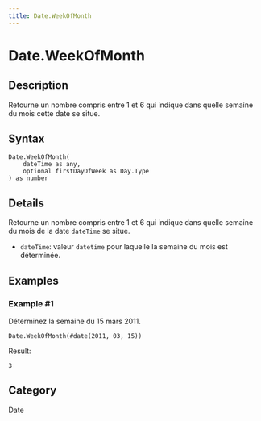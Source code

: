 ```yaml
---
title: Date.WeekOfMonth
---
```


# Date.WeekOfMonth


## Description

Retourne un nombre compris entre 1 et 6 qui indique dans quelle semaine du mois cette date se situe.


## Syntax

```powerquery
Date.WeekOfMonth(
    dateTime as any,
    optional firstDayOfWeek as Day.Type
) as number
```


## Details

Retourne un nombre compris entre 1 et 6 qui indique dans quelle semaine du mois de la date <code>dateTime</code> se situe. <ul>        <li><code>dateTime</code>: valeur <code>datetime</code> pour laquelle la semaine du mois est déterminée.</li>      </ul>


## Examples

### Example #1 
Déterminez la semaine du 15 mars 2011.
```powerquery
Date.WeekOfMonth(#date(2011, 03, 15))
```

Result: 
```powerquery
3
```




## Category
Date

